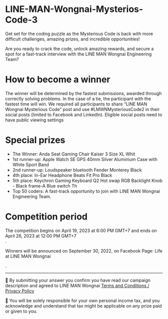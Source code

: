 # LINE-MAN-Wongnai-Mysterios-Code-3

Get set for the coding puzzle as the Mysterious Code is back with more difficult challenges, amazing prizes, and incredible opportunities!

Are you ready to crack the code, unlock amazing rewards, and secure a spot for a fast-track interview with the LINE MAN Wongnai Engineering Team?

# How to become a winner

The winner will be determined by the fastest submissions, awarded through correctly solving problems. In the case of a tie, the participant with the fastest time will win. We required all participants to share “LINE MAN Wongnai Mysterious Code” post and use #LMWNMysteriousCode2 in their social posts (limited to Facebook and LinkedIn). Eligible social posts need to have public viewing settings

# Special prizes

- The Winner: Anda Seat Gaming Chair Kaiser 3 Size XL Whit
- 1st runner-up: Apple Watch SE GPS 40mm Silver Aluminium Case with White Sport Band
- 2nd runner-up: Loudspeaker bluetooth Fender Monterey Black 
- 4th place: In-Ear Headphone Beats Fit Pro Black
- 5th place: Keychron Gaming Keyboard Q2 Hot swap RGB Backlight Knob - Black frame-A Blue switch Th
- Top 50 coders: A fast-track opportunity to join with LINE MAN Wongnai Engineering Team.

# Competition period

The competition begins on April 19, 2023 at 6:00 PM GMT+7 and ends on April 26, 2023 at 12:00 PM GMT+7  
.

Winners will be announced on September 30, 2022, on Facebook Page: Life at LINE MAN Wongnai 

.

--------
📍 By submitting your answer you confirm you have read our campaign description and agreed to LINE MAN Wongnai [Terms and Conditions / Privacy Policy](https://drive.google.com/file/d/1QiaIjw3qK8jct17vMdLaBBwOJ6E6XeE1/view?usp=sharing)


📍 You will be solely responsible for your own personal income tax, and you acknowledge and understand that tax might be applicable on any prize paid or given to you. 
